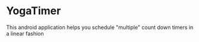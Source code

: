 # YogaTimer
This android application helps you schedule "multiple" count down timers in a linear fashion
